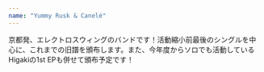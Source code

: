 ```yaml
---
name: "Yummy Rusk & Canelé"
---
```


京都発、エレクトロスウィングのバンドです！活動縮小前最後のシングルを中心に、これまでの旧譜を頒布します。また、今年度からソロでも活動しているHigakiの1st EPも併せて頒布予定です！
